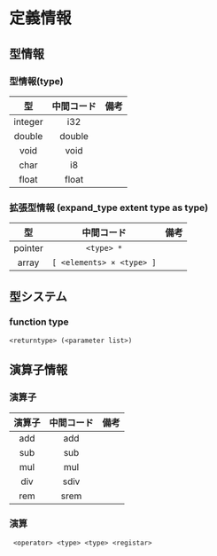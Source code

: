# 定義情報
## 型情報
### 型情報(type)
| 型 | 中間コード | 備考 |
|:-:|:-:|:-:|
| integer | i32 |  |
| double | double |  |
| void | void | |
| char | i8 | |
| float | float | |

### 拡張型情報 (expand_type extent type as type)
| 型 | 中間コード | 備考 |
|:-:|:-:|:-:|
| pointer | `<type> *` |  |
| array | `[ <elements> × <type> ]` |  |

## 型システム
### function type
```<returntype> (<parameter list>)```

## 演算子情報
### 演算子
| 演算子 | 中間コード | 備考 |
|:-:|:-:|:-:|
| add | add | |
| sub | sub |  |
| mul | mul | |
| div | sdiv | |
| rem | srem | |

### 演算
```  <operator> <type> <type> <registar> ```
